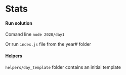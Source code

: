 # Stats
<!--- advent_readme_stars_2021 table --->

<!--- advent_readme_stars_2020 table --->

<!--- advent_readme_stars_2019 table --->

<!--- advent_readme_stars_2018 table --->

<!--- advent_readme_stars_2017 table --->

<!--- advent_readme_stars_2016 table --->

<!--- advent_readme_stars_2015 table --->

#### Run solution

Comand line
```node 2020/day1```

Or run `index.js` file from the year# folder

#### Helpers
`helpers/day_template` folder contains an initial template

